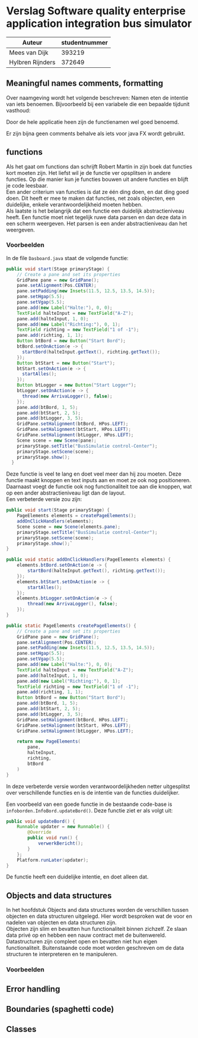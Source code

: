 # Verslag Software quality enterprise application integration bus simulator

| Auteur           | studentnummer |
| ---------------- | ------------- |
| Mees van Dijk    | 393219        |
| Hylbren Rijnders | 372649        |

## Meaningful names comments, formatting

Over naamgeving wordt het volgende beschreven: Namen eten de intentie van iets
benoemen. Bijvoorbeeld bij een variabele die een bepaalde tijdunit vasthoud:

Door de hele applicatie heen zijn de functienamen wel goed benoemd.

Er zijn bijna geen comments behalve als iets voor java FX wordt gebruikt.

## functions

Als het gaat om functions dan schrijft Robert Martin in zijn boek dat functies
kort moeten zijn. Het liefst wil je de functie ver opsplitsen in andere
functies. Op die manier kun je functies bouwen uit andere functies en blijft je
code leesbaar.  
Een ander criterium van functies is dat ze één ding doen, en dat ding goed doen.
Dit heeft er mee te maken dat functies, net zoals objecten, een duidelijke,
enkele verantwoordelijkheid moeten hebben.  
Als laatste is het belangrijk dat een functie een duidelijk abstractieniveau
heeft. Een functie moet niet tegelijk ruwe data parsen en dan deze data in een
scherm weergeven. Het parsen is een ander abstractieniveau dan het weergeven.

### Voorbeelden

In de file `Dasboard.java` staat de volgende functie:

```java
public void start(Stage primaryStage) {
    // Create a pane and set its properties
    GridPane pane = new GridPane();
    pane.setAlignment(Pos.CENTER);
    pane.setPadding(new Insets(11.5, 12.5, 13.5, 14.5));
    pane.setHgap(5.5);
    pane.setVgap(5.5);
    pane.add(new Label("Halte:"), 0, 0);
    TextField halteInput = new TextField("A-Z");
    pane.add(halteInput, 1, 0);
    pane.add(new Label("Richting:"), 0, 1);
    TextField richting = new TextField("1 of -1");
    pane.add(richting, 1, 1);
    Button btBord = new Button("Start Bord");
    btBord.setOnAction(e -> {
      startBord(halteInput.getText(), richting.getText());
    });
    Button btStart = new Button("Start");
    btStart.setOnAction(e -> {
      startAlles();
    });
    Button btLogger = new Button("Start Logger");
    btLogger.setOnAction(e -> {
      thread(new ArrivaLogger(), false);
    });
    pane.add(btBord, 1, 5);
    pane.add(btStart, 2, 5);
    pane.add(btLogger, 3, 5);
    GridPane.setHalignment(btBord, HPos.LEFT);
    GridPane.setHalignment(btStart, HPos.LEFT);
    GridPane.setHalignment(btLogger, HPos.LEFT);
    Scene scene = new Scene(pane);
    primaryStage.setTitle("BusSimulatie control-Center");
    primaryStage.setScene(scene);
    primaryStage.show();
  }
```

Deze functie is veel te lang en doet veel meer dan hij zou moeten. Deze functie
maakt knoppen en text inputs aan en moet ze ook nog positioneren. Daarnaast
voegt de functie ook nog functionaliteit toe aan die knoppen, wat op een ander
abstractieniveau ligt dan de layout.  
Een verbeterde versie zou zijn:

```java
public void start(Stage primaryStage) {
    PageElements elements = createPageElements();
    addOnClickHandlers(elements);
    Scene scene = new Scene(elements.pane);
    primaryStage.setTitle("BusSimulatie control-Center");
    primaryStage.setScene(scene);
    primaryStage.show();`
}

public void static addOnClickHandlers(PageElements elements) {
    elements.btBord.setOnAction(e -> {
        startBord(halteInput.getText(), richting.getText());
    });
    elements.btStart.setOnAction(e -> {
        startAlles();
    });
    elements.btLogger.setOnAction(e -> {
        thread(new ArrivaLogger(), false);
    });
}

public static PageElements createPageElements() {
    // Create a pane and set its properties
    GridPane pane = new GridPane();
    pane.setAlignment(Pos.CENTER);
    pane.setPadding(new Insets(11.5, 12.5, 13.5, 14.5));
    pane.setHgap(5.5);
    pane.setVgap(5.5);
    pane.add(new Label("Halte:"), 0, 0);
    TextField halteInput = new TextField("A-Z");
    pane.add(halteInput, 1, 0);
    pane.add(new Label("Richting:"), 0, 1);
    TextField richting = new TextField("1 of -1");
    pane.add(richting, 1, 1);
    Button btBord = new Button("Start Bord");
    pane.add(btBord, 1, 5);
    pane.add(btStart, 2, 5);
    pane.add(btLogger, 3, 5);
    GridPane.setHalignment(btBord, HPos.LEFT);
    GridPane.setHalignment(btStart, HPos.LEFT);
    GridPane.setHalignment(btLogger, HPos.LEFT);

    return new PageElements(
        pane,
        halteInput,
        richting,
        btBord
    )
}
```

In deze verbeterde versie worden verantwoordelijkheden netter uitgesplitst over
verschillende functies en is de intentie van de functies duidelijker.

Een voorbeeld van een goede functie in de bestaande code-base is
`infoborden.InfoBord.updateBord()`. Deze functie ziet er als volgt uit:

```java
public void updateBord() {
    Runnable updater = new Runnable() {
        @Override
        public void run() {
            verwerkBericht();
        }
    };
    Platform.runLater(updater);
}
```

De functie heeft een duidelijke intentie, en doet alleen dat.

## Objects and data structures

In het hoofdstuk Objects and data structures worden de verschillen tussen
objecten en data structuren uitgelegd. Hier wordt besproken wat de voor en
nadelen van objecten en data structuren zijn.  
Objecten zijn slim en bevatten hun functionaliteit binnen zichzelf. Ze slaan
data privé op en hebben een nauw contract met de buitenwereld.  
Datastructuren zijn compleet open en bevatten niet hun eigen functionaliteit.
Buitenstaande code moet worden geschreven om de data structuren te interpreteren
en te manipuleren.

### Voorbeelden

## Error handling

## Boundaries (spaghetti code)

## Classes

```

```
